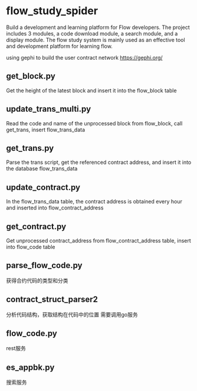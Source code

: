 # flow_study_spider
Build a development and learning platform for Flow developers. The project includes 3 modules, a code download module, a search module, and a display module. The flow study system is mainly used as an effective tool and development platform for learning flow.


using gephi to build the user contract network
https://gephi.org/

## get_block.py

Get the height of the latest block and insert it into the flow_block table

## update_trans_multi.py
Read the code and name of the unprocessed block from flow_block,
call get_trans, insert flow_trans_data

## get_trans.py

Parse the trans script, get the referenced contract address, and insert it into the database flow_trans_data

## update_contract.py
In the flow_trans_data table, the contract address is obtained every hour and inserted into flow_contract_address

## get_contract.py

Get unprocessed contract_address from flow_contract_address table, insert into flow_code table

## parse_flow_code.py
获得合约代码的类型和分类

## contract_struct_parser2
分析代码结构，获取结构在代码中的位置
需要调用go服务

## flow_code.py
rest服务

## es_appbk.py
搜索服务
